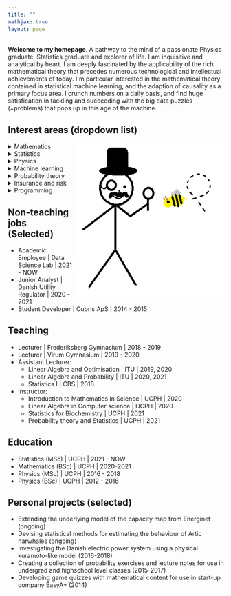 ```yaml
---
title: ""
mathjax: true
layout: page
---
```

**Welcome to my homepage**.
A pathway to the mind of a passionate Physics graduate, Statistics graduate and explorer of life.
I am inquisitive and analytical by heart. I am deeply fascinated by the applicability of the rich mathematical theory that precedes numerous technological and intellectual achievements of today.
I'm particular interested in the mathematical theory contained in statistical machine learning, and the adaption of causality as a primary focus area. I crunch numbers on a daily basis,
and find huge satisfication in tackling and succeeding with the big data
puzzles (=problems) that pops up in this age of the machine.

## Interest areas (dropdown list)
<img align="right" src="/assets/expl.png" width="350">

<details>
<summary>Mathematics</summary>
Linear Algebra, Multivariate analysis, Metric Spaces, Vector Spaces, Measure Theory
</details>
<details>
<summary>Statistics</summary>
Bayesian, Linear/Generalized/Mixed regression models, Missing values, Confounding-effects, Experimental design
</details>
<details>
<summary>Physics</summary>
Electrodynamics, Power flow models, Complex systems, General relativity, (Modern) quantum mechanics
</details>
<details>
<summary>Machine learning</summary>
SoA classification/regression algorithms, Hard/soft generalization bounds, Statistical learning, Preprocessing
</details>
<details>
<summary>Probability theory</summary>
Modelling, Simulations techniques, Distributional properties, Asymptotic/approximation theory
</details>
<details>
<summary>Insurance and risk</summary>
Insurtech, Future value calculations, Risk mitigation and reinsurance, Composite models
</details>
<details>
<summary>Programming</summary>
Python, R, SQL, Matlab, VBA, Maple, Stan
</details>

## Non-teaching jobs (Selected)
* Academic Employee &#124; Data Science Lab &#124; 2021 - NOW
* Junior Analyst &#124; Danish Utility Regulator &#124; 2020 - 2021
* Student Developer &#124; Cubris ApS &#124; 2014 - 2015

## Teaching
* Lecturer &#124; Frederiksberg Gymnasium &#124; 2018 - 2019
* Lecturer &#124; Virum Gymnasium &#124; 2019 - 2020
* Assistant Lecturer:
  * Linear Algebra and Optimisation &#124; ITU &#124; 2019, 2020
  * Linear Algebra and Probability &#124; ITU &#124; 2020, 2021
  * Statistics I &#124; CBS &#124; 2018
* Instructor:
  * Introduction to Mathematics in Science &#124; UCPH &#124; 2020
  * Linear Algebra in Computer science &#124; UCPH &#124; 2020
  * Statistics for Biochemistry &#124; UCPH &#124; 2021
  * Probability theory and Statistics &#124; UCPH &#124; 2021

## Education
* Statistics (MSc) &#124; UCPH &#124; 2021 - NOW
* Mathematics (BSc) &#124; UCPH &#124; 2020-2021
* Physics (MSc) &#124; UCPH &#124; 2016 - 2018
* Physics (BSc) &#124; UCPH &#124; 2012 - 2016

## Personal projects (selected)
* Extending the underlying model of the capacity map from Energinet (ongoing)
* Devising statistical methods for estimating the behaviour of Artic narwhales (ongoing)
* Investigating the Danish electric power system using a physical kuramoto-like model (2016-2018)
* Creating a collection of probability exercises and lecture notes for use in undergrad and highschool level classes (2015-2017)
* Developing game quizzes with mathematical content for use in start-up company EasyA+ (2014)

